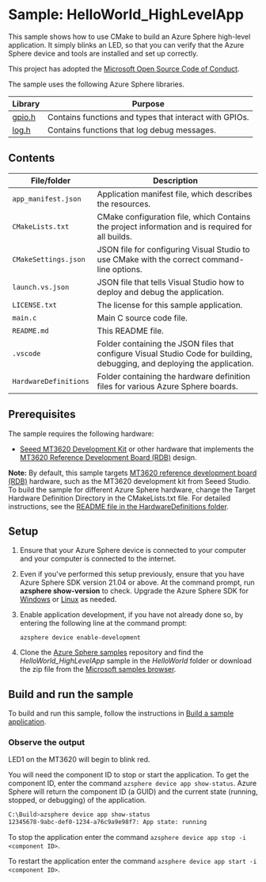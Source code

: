 # Sample: HelloWorld_HighLevelApp

This sample shows how to use CMake to build an Azure Sphere high-level application. It simply blinks an LED, so that you can verify that the Azure Sphere device and tools are installed and set up correctly.

This project has adopted the [Microsoft Open Source Code of Conduct](https://opensource.microsoft.com/codeofconduct/).

The sample uses the following Azure Sphere libraries.

| Library | Purpose |
|---------|---------|
| [gpio.h](https://docs.microsoft.com/azure-sphere/reference/applibs-reference/applibs-gpio/gpio-overview) |Contains functions and types that interact with GPIOs.  |
| [log.h](https://docs.microsoft.com/azure-sphere/reference/applibs-reference/applibs-log/log-overview) | Contains functions that log debug messages. |

## Contents

| File/folder         | Description |
|---------------------|-------------|
| `app_manifest.json`   | Application manifest file, which describes the resources. |
| `CMakeLists.txt`      | CMake configuration file, which Contains the project information and is required for all builds. |
| `CMakeSettings.json`  | JSON file for configuring Visual Studio to use CMake with the correct command-line options. |
| `launch.vs.json`      | JSON file that tells Visual Studio how to deploy and debug the application. |
| `LICENSE.txt`         | The license for this sample application. |
| `main.c`              | Main C source code file. |
| `README.md`           | This README file. |
| `.vscode`             | Folder containing the JSON files that configure Visual Studio Code for building, debugging, and deploying the application. |
| `HardwareDefinitions` | Folder containing the hardware definition files for various Azure Sphere boards. |

## Prerequisites

The sample requires the following hardware:

* [Seeed MT3620 Development Kit](https://aka.ms/azurespheredevkits) or other hardware that implements the [MT3620 Reference Development Board (RDB)](https://docs.microsoft.com/azure-sphere/hardware/mt3620-reference-board-design) design.

**Note:** By default, this sample targets [MT3620 reference development board (RDB)](https://docs.microsoft.com/azure-sphere/hardware/mt3620-reference-board-design) hardware, such as the MT3620 development kit from Seeed Studio. To build the sample for different Azure Sphere hardware, change the Target Hardware Definition Directory in the CMakeLists.txt file. For detailed instructions, see the [README file in the HardwareDefinitions folder](../../../HardwareDefinitions/README.md).

## Setup

1. Ensure that your Azure Sphere device is connected to your computer and your computer is connected to the internet.
1. Even if you've performed this setup previously, ensure that you have Azure Sphere SDK version 21.04 or above. At the command prompt, run **azsphere show-version** to check. Upgrade the Azure Sphere SDK for [Windows](https://docs.microsoft.com/azure-sphere/install/install-sdk) or [Linux](https://docs.microsoft.com/azure-sphere/install/install-sdk-linux) as needed.
1. Enable application development, if you have not already done so, by entering the following line at the command prompt:

   `azsphere device enable-development`

1. Clone the [Azure Sphere samples](https://github.com/Azure/azure-sphere-samples) repository and find the *HelloWorld_HighLevelApp* sample in the *HelloWorld* folder or download the zip file from the [Microsoft samples browser](https://docs.microsoft.com/samples/azure/azure-sphere-samples/helloworld/).

## Build and run the sample

To build and run this sample, follow the instructions in [Build a sample application](../../../BUILD_INSTRUCTIONS.md).

### Observe the output
 
LED1 on the MT3620 will begin to blink red.

 You will need the component ID to stop or start the application. To get the component ID, enter the command `azsphere device app show-status`. Azure Sphere will return the component ID (a GUID) and the current state (running, stopped, or debugging) of the application.

```sh
C:\Build>azsphere device app show-status
12345678-9abc-def0-1234-a76c9a9e98f7: App state: running
```

To stop the application enter the command `azsphere device app stop -i <component ID>`.

To restart the application enter the command `azsphere device app start -i <component ID>`.

